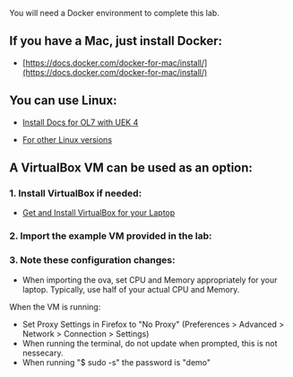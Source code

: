You will need a Docker environment to complete this lab.  

## If you have a Mac, just install Docker:

* [https://docs.docker.com/docker-for-mac/install/](https://docs.docker.com/docker-for-mac/install/)

## You can use Linux:

* [Install Docs for OL7 with UEK 4](https://docs.oracle.com/cd/E52668_01/E87205/html/section_install_upgrade_yum_docker.html)

* [For other Linux versions](https://www.docker.com/community-edition)


## A VirtualBox VM can be used as an option:

### 1. Install VirtualBox if needed:

* [Get and Install VirtualBox for your Laptop](http://www.oracle.com/technetwork/server-storage/virtualbox/overview/index.html)

### 2. Import the example VM provided in the lab:

### 3. Note these configuration changes:

* When importing the ova, set CPU and Memory appropriately for your laptop.  Typically, use half of your actual CPU and Memory.

When the VM is running:
* Set Proxy Settings in Firefox to "No Proxy" (Preferences > Advanced > Network > Connection > Settings)
* When running the terminal, do not update when prompted, this is not nessecary.
* When running "$ sudo -s" the password is "demo"
